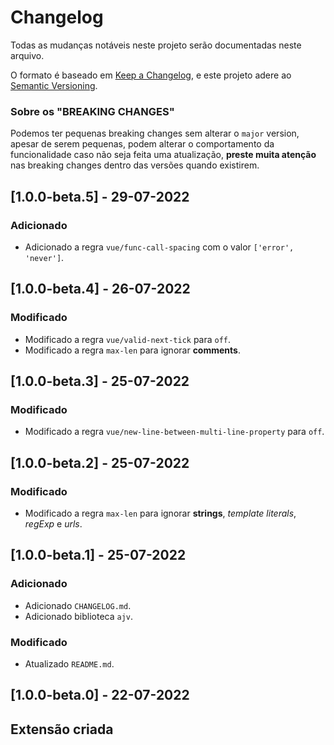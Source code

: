 # Changelog
Todas as mudanças notáveis neste projeto serão documentadas neste arquivo.

O formato é baseado em [Keep a Changelog](https://keepachangelog.com/pt-BR/1.0.0/),
e este projeto adere ao [Semantic Versioning](https://semver.org/spec/v2.0.0.html).

### Sobre os "BREAKING CHANGES"
Podemos ter pequenas breaking changes sem alterar o `major` version, apesar de serem pequenas, podem alterar o comportamento da funcionalidade caso não seja feita uma atualização, **preste muita atenção** nas breaking changes dentro das versões quando existirem.

## [1.0.0-beta.5] - 29-07-2022
### Adicionado
- Adicionado a regra `vue/func-call-spacing` com o valor `['error', 'never']`.

## [1.0.0-beta.4] - 26-07-2022
### Modificado
- Modificado a regra `vue/valid-next-tick` para `off`.
- Modificado a regra `max-len` para ignorar **comments**.

## [1.0.0-beta.3] - 25-07-2022
### Modificado
- Modificado a regra `vue/new-line-between-multi-line-property` para `off`.

## [1.0.0-beta.2] - 25-07-2022
### Modificado
- Modificado a regra `max-len` para ignorar **strings**, *template literals*, *regExp* e *urls*.

## [1.0.0-beta.1] - 25-07-2022
### Adicionado
- Adicionado `CHANGELOG.md`.
- Adicionado biblioteca `ajv`.

### Modificado
- Atualizado `README.md`.

## [1.0.0-beta.0] - 22-07-2022
## Extensão criada
